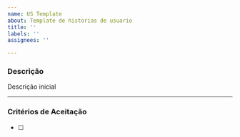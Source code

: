 ```yaml
---
name: US Template
about: Template de historias de usuario
title: ''
labels: ''
assignees: ''

---
```


### Descrição
<!-- Exemplo: Como [tipo de usuário], quero [objetivo] para que [benefício]. -->
Descrição inicial

---

### Critérios de Aceitação
<!-- Regras que a funcionalidade deve seguir para ser considerada concluída. -->
- [ ]

